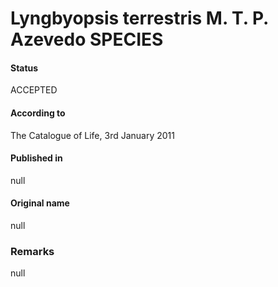 Lyngbyopsis terrestris M. T. P. Azevedo SPECIES
=======

#### Status
ACCEPTED

#### According to
The Catalogue of Life, 3rd January 2011

#### Published in
null

#### Original name
null

### Remarks
null